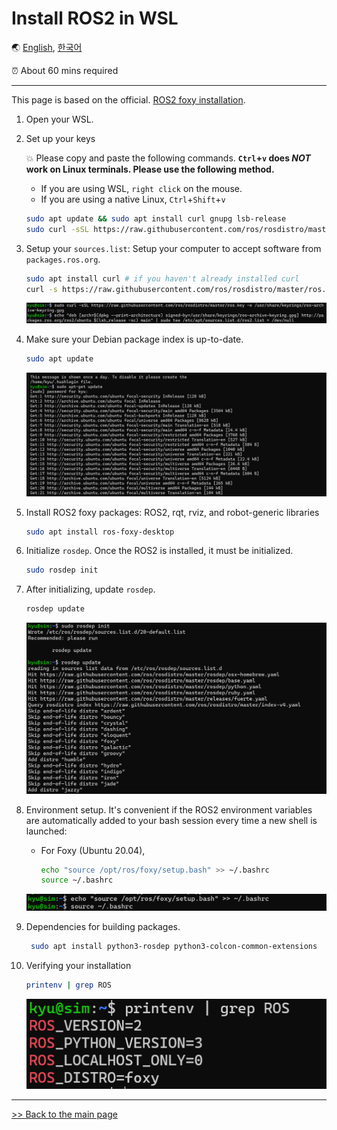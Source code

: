 # Install ROS2 in WSL

🌏 [English](ROS_in_WSL.md), [한국어](ROS_in_WSL.kr.md)

⏰ About 60 mins required

---

This page is based on the official. [ROS2 foxy installation](https://docs.ros.org/en/foxy/index.html).

1. Open your WSL.
2. Set up your keys

    💥 Please copy and paste the following commands. **`Ctrl`+`v` does *NOT* work on Linux terminals. Please use the following method.**

    - If you are using WSL, `right click` on the mouse.
    - If you are using a native Linux, `Ctrl`+`Shift`+`v`

    ```bash
    sudo apt update && sudo apt install curl gnupg lsb-release
    sudo curl -sSL https://raw.githubusercontent.com/ros/rosdistro/master/ros.key -o /usr/share/keyrings/ros-archive-keyring.gpg
    ```

3. Setup your `sources.list`: Setup your computer to accept software from `packages.ros.org`.


    ```bash
    sudo apt install curl # if you haven't already installed curl
    curl -s https://raw.githubusercontent.com/ros/rosdistro/master/ros.asc | sudo apt-key add -
    ```

    ![ros](/img/ros/image10.PNG)

4. Make sure your Debian package index is up-to-date.

    ```bash
    sudo apt update
    ```

    ![ros](/img/ros/image1.PNG)

5. Install ROS2 foxy packages: ROS2, rqt, rviz, and robot-generic libraries

    ```bash
    sudo apt install ros-foxy-desktop
    ```

6. Initialize `rosdep`. Once the ROS2 is installed, it must be initialized.

    ```bash
    sudo rosdep init
    ```

7. After initializing, update `rosdep`.

    ```bash
    rosdep update
    ```

    ![rosdep](/img/ros/image9.PNG)

8. Environment setup. It's convenient if the ROS2 environment variables are automatically added to your bash session every time a new shell is launched:

    - For Foxy (Ubuntu 20.04),
        ```bash
        echo "source /opt/ros/foxy/setup.bash" >> ~/.bashrc
        source ~/.bashrc
        ```

    ![source](/img/ros/image8.PNG)

9. Dependencies for building packages.

    ```bash
     sudo apt install python3-rosdep python3-colcon-common-extensions
    ```

10. Verifying your installation

    ```bash
    printenv | grep ROS
    ```

    ![check ros](/img/ros/image7.png)

---

[>> Back to the main page](/README.md)
